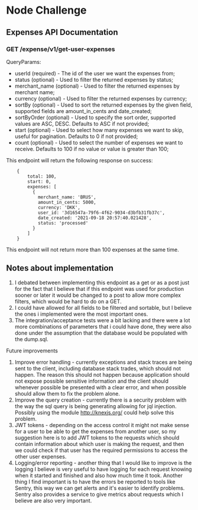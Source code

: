 # Node Challenge

## Expenses API Documentation

### GET /expense/v1/get-user-expenses
QueryParams:
* userId (required) - The id of the user we want the expenses from;
* status (optional) - Used to filter the returned expenses by status;
* merchant_name (optional) - Used to filter the returned expenses by merchant name;
* currency (optional) - Used to filter the returned expenses by currency;
* sortBy (optional) - Used to sort the returned expenses by the given field, supported fields are amount_in_cents and date_created;
* sortByOrder (optional) - Used to specify the sort order, supported values are ASC, DESC. Defaults to ASC if not provided;
* start (optional) - Used to select how many expenses we want to skip, useful for pagination. Defaults to 0 if not provided;
* count (optional) - Used to select the number of expenses we want to receive. Defaults to 100 if no value or value is greater than 100;

This endpoint will return the following response on success:
```
    {
        total: 100,
        start: 0,
        expenses: [
          {
            merchant_name: 'BRUS',
            amount_in_cents: 5000,
            currency: 'DKK',
            user_id: '3d16547a-79f6-4f62-9034-d3bfb31fb37c',
            date_created: '2021-09-18 20:57:40.021428',
            status: 'processed'
          }
        ]
    }
```
This endpoint will not return more than 100 expenses at the same time.




## Notes about implementation

1. I debated between implementing this endpoint as a get or as a post just for the fact that I believe that if this endpoint
was used for production sooner or later it would be changed to a post to allow more complex filters, which would be hard to do on a GET.
2. I could have allowed for all fields to be filtered and sortable, but I believe the ones i implemented were the most important ones.
3. The integration/acceptance tests were a bit lacking and there were a lot more combinations of parameters that i could have done, they were 
also done under the assumption that the database would be populated with the dump.sql.

Future improvements
1. Improve error handling - currently exceptions and stack traces are being sent to the client, including database stack trades, which should not happen.
The reason this should not happen because application should not expose possible sensitive information and the client should whenever possible be presented
with a clear error, and when possible should allow them to fix the problem alone.
2. Improve the query creation - currently there is a security problem with the way the sql query is being generating allowing for
jql injection. Possibly using the module http://knexjs.org/ could help solve this problem.
3. JWT tokens - depending on the access control it might not make sense for a user to be able to get the expenses from another user, so my suggestion here
is to add JWT tokens to the requests which should contain information about which user is making the request, and then we could check if that user has the required
permissions to access the other user expenses.
4. Logging/error reporting - another thing that I would like to improve is the logging I believe is very useful to have logging for each request knowing when it started and finished
and also how much time it took. Another thing I find important is to have the errors be reported to tools like Sentry, this way we can get alerts and it's easier to identify problems. Sentry also 
provides a service to give metrics about requests which I believe are also very important.







